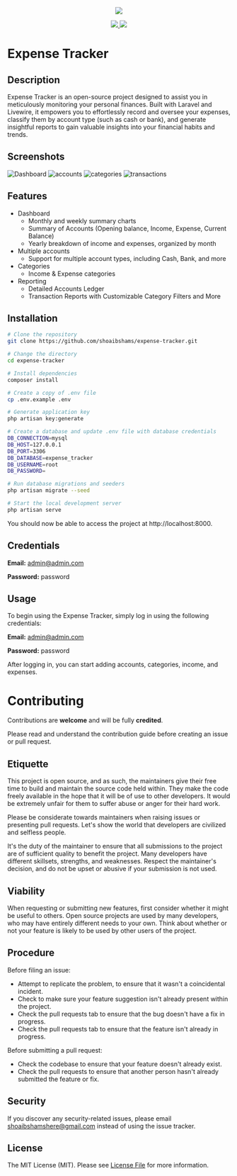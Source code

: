 <p align="center">
    <img src="https://raw.githubusercontent.com/shoaibshams/expense-tracker/main/readme-logo.png?sanitize=true">
</p>
<p align="center">
    <a href="https://github.com/shoaibshams/expense-tracker/graphs/contributors">
        <img src="https://img.shields.io/github/contributors/shoaibshams/expense-tracker" />
    </a>
    <a href="https://opensource.org/licenses/MIT">
        <img src="https://img.shields.io/badge/License-MIT-green.svg" />
    </a>
</p>

# Expense Tracker
## Description
Expense Tracker is an open-source project designed to assist you in meticulously monitoring your personal finances. Built with Laravel and Livewire, it empowers you to effortlessly record and oversee your expenses, classify them by account type (such as cash or bank), and generate insightful reports to gain valuable insights into your financial habits and trends.

## Screenshots
![Dashboard](https://github.com/shoaibshams/expense-tracker/assets/9925154/28f86e21-09d5-48c9-8bd1-783d4729a202)
![accounts](https://github.com/shoaibshams/expense-tracker/assets/9925154/c4a5b3e5-e0d1-4942-bded-701855778523)
![categories](https://github.com/shoaibshams/expense-tracker/assets/9925154/b2418ac8-1b0b-4d03-aae0-ad7de6d28f67)
![transactions](https://github.com/shoaibshams/expense-tracker/assets/9925154/cebd550e-57ed-4283-9b32-c018814a722f)

## Features

* Dashboard
  * Monthly and weekly summary charts
  * Summary of Accounts (Opening balance, Income, Expense, Current Balance)
  * Yearly breakdown of income and expenses, organized by month
* Multiple accounts
  * Support for multiple account types, including Cash, Bank, and more
* Categories
  * Income & Expense categories
* Reporting
  * Detailed Accounts Ledger
  * Transaction Reports with Customizable Category Filters and More

## Installation
```bash
# Clone the repository
git clone https://github.com/shoaibshams/expense-tracker.git

# Change the directory
cd expense-tracker

# Install dependencies
composer install

# Create a copy of .env file
cp .env.example .env

# Generate application key
php artisan key:generate

# Create a database and update .env file with database credentials
DB_CONNECTION=mysql
DB_HOST=127.0.0.1
DB_PORT=3306
DB_DATABASE=expense_tracker
DB_USERNAME=root
DB_PASSWORD=

# Run database migrations and seeders
php artisan migrate --seed

# Start the local development server
php artisan serve
```

You should now be able to access the project at http://localhost:8000.

## Credentials
**Email:** admin@admin.com

**Password:** password

## Usage

To begin using the Expense Tracker, simply log in using the following credentials:

**Email:** admin@admin.com

**Password:** password

After logging in, you can start adding accounts, categories, income, and expenses.

# Contributing

Contributions are **welcome** and will be fully **credited**.

Please read and understand the contribution guide before creating an issue or pull request.

## Etiquette

This project is open source, and as such, the maintainers give their free time to build and maintain the source code
held within. They make the code freely available in the hope that it will be of use to other developers. It would be
extremely unfair for them to suffer abuse or anger for their hard work.

Please be considerate towards maintainers when raising issues or presenting pull requests. Let's show the
world that developers are civilized and selfless people.

It's the duty of the maintainer to ensure that all submissions to the project are of sufficient
quality to benefit the project. Many developers have different skillsets, strengths, and weaknesses. Respect the maintainer's decision, and do not be upset or abusive if your submission is not used.

## Viability

When requesting or submitting new features, first consider whether it might be useful to others. Open
source projects are used by many developers, who may have entirely different needs to your own. Think about
whether or not your feature is likely to be used by other users of the project.

## Procedure

Before filing an issue:

- Attempt to replicate the problem, to ensure that it wasn't a coincidental incident.
- Check to make sure your feature suggestion isn't already present within the project.
- Check the pull requests tab to ensure that the bug doesn't have a fix in progress.
- Check the pull requests tab to ensure that the feature isn't already in progress.

Before submitting a pull request:

- Check the codebase to ensure that your feature doesn't already exist.
- Check the pull requests to ensure that another person hasn't already submitted the feature or fix.

## Security

If you discover any security-related issues, please email [shoaibshamshere@gmail.com](mailto:shoaibshamshere@gmail.com) instead of using the issue tracker.

## License

The MIT License (MIT). Please see [License File](LICENSE.md) for more information.

